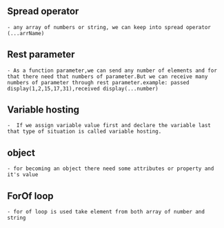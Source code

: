 ## Spread operator
    - any array of numbers or string, we can keep into spread operator (...arrName)

## Rest parameter
    - As a function parameter,we can send any number of elements and for that there need that numbers of parameter.But we can receive many numbers of parameter through rest parameter.example: passed display(1,2,15,17,31),received display(...number)

## Variable hosting
    -  If we assign variable value first and declare the variable last that type of situation is called variable hosting.

## object
    - for becoming an object there need some attributes or property and it's value

## ForOf loop
    - for of loop is used take element from both array of number and string
